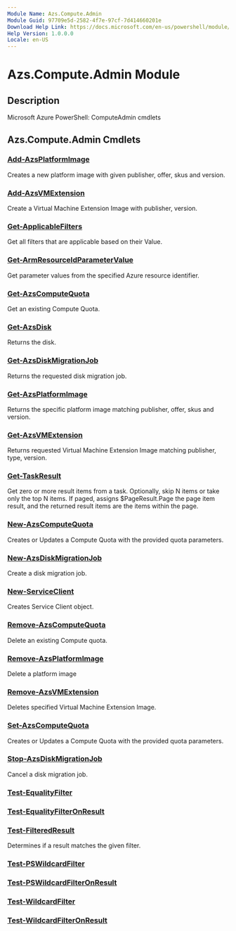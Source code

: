 ```yaml
---
Module Name: Azs.Compute.Admin
Module Guid: 97709e5d-2582-4f7e-97cf-7d414660201e
Download Help Link: https://docs.microsoft.com/en-us/powershell/module/azs.compute.admin
Help Version: 1.0.0.0
Locale: en-US
---
```


# Azs.Compute.Admin Module
## Description
Microsoft Azure PowerShell: ComputeAdmin cmdlets

## Azs.Compute.Admin Cmdlets
### [Add-AzsPlatformImage](Add-AzsPlatformImage.md)
Creates a new platform image with given publisher, offer, skus and version.

### [Add-AzsVMExtension](Add-AzsVMExtension.md)
Create a Virtual Machine Extension Image with publisher, version.

### [Get-ApplicableFilters](Get-ApplicableFilters.md)
Get all filters that are applicable based on their Value.

### [Get-ArmResourceIdParameterValue](Get-ArmResourceIdParameterValue.md)
Get parameter values from the specified Azure resource identifier.

### [Get-AzsComputeQuota](Get-AzsComputeQuota.md)
Get an existing Compute Quota.

### [Get-AzsDisk](Get-AzsDisk.md)
Returns the disk.

### [Get-AzsDiskMigrationJob](Get-AzsDiskMigrationJob.md)
Returns the requested disk migration job.

### [Get-AzsPlatformImage](Get-AzsPlatformImage.md)
Returns the specific platform image matching publisher, offer, skus and version.

### [Get-AzsVMExtension](Get-AzsVMExtension.md)
Returns requested Virtual Machine Extension Image matching publisher, type, version.

### [Get-TaskResult](Get-TaskResult.md)
Get zero or more result items from a task.
Optionally, skip N items or take only the top N items.
If paged, assigns $PageResult.Page
the page item result, and the returned result items are the items within the page.

### [New-AzsComputeQuota](New-AzsComputeQuota.md)
Creates or Updates a Compute Quota with the provided quota parameters.

### [New-AzsDiskMigrationJob](New-AzsDiskMigrationJob.md)
Create a disk migration job.

### [New-ServiceClient](New-ServiceClient.md)
Creates Service Client object.

### [Remove-AzsComputeQuota](Remove-AzsComputeQuota.md)
Delete an existing Compute quota.

### [Remove-AzsPlatformImage](Remove-AzsPlatformImage.md)
Delete a platform image

### [Remove-AzsVMExtension](Remove-AzsVMExtension.md)
Deletes specified Virtual Machine Extension Image.

### [Set-AzsComputeQuota](Set-AzsComputeQuota.md)
Creates or Updates a Compute Quota with the provided quota parameters.

### [Stop-AzsDiskMigrationJob](Stop-AzsDiskMigrationJob.md)
Cancel a disk migration job.

### [Test-EqualityFilter](Test-EqualityFilter.md)


### [Test-EqualityFilterOnResult](Test-EqualityFilterOnResult.md)


### [Test-FilteredResult](Test-FilteredResult.md)
Determines if a result matches the given filter.

### [Test-PSWildcardFilter](Test-PSWildcardFilter.md)


### [Test-PSWildcardFilterOnResult](Test-PSWildcardFilterOnResult.md)


### [Test-WildcardFilter](Test-WildcardFilter.md)


### [Test-WildcardFilterOnResult](Test-WildcardFilterOnResult.md)


